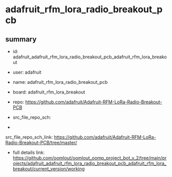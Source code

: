 # adafruit_rfm_lora_radio_breakout_pcb
 
## summary 
* id: adafruit_adafruit_rfm_lora_radio_breakout_pcb_adafruit_rfm_lora_breakout
* user: adafruit
* name: adafruit_rfm_lora_radio_breakout_pcb
* board: adafruit_rfm_lora_breakout
* repo: https://github.com/adafruit/Adafruit-RFM-LoRa-Radio-Breakout-PCB



* src_file_repo_sch: 
*
 src_file_repo_sch_link: https://github.com/adafruit/Adafruit-RFM-LoRa-Radio-Breakout-PCB/tree/master/
* full details link: https://github.com/oomlout/oomlout_oomp_project_bot_v_2/tree/main/projects/adafruit_adafruit_rfm_lora_radio_breakout_pcb_adafruit_rfm_lora_breakout/current_version/working  






